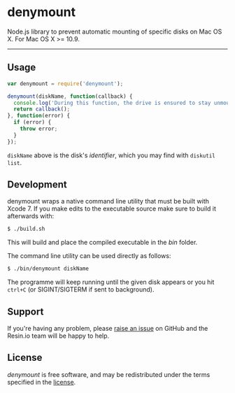 denymount
=========

Node.js library to prevent automatic mounting of specific disks on Mac OS X.
For Mac OS X >= 10.9.

***

Usage
-----

```js
var denymount = require('denymount');

denymount(diskName, function(callback) {
  console.log('During this function, the drive is ensured to stay unmounted');
  return callback();
}, function(error) {
  if (error) {
    throw error;
  }
});
```

``diskName`` above is the disk's *identifier*, which you may find with
``diskutil list``.

Development
-----------

denymount wraps a native command line utility that must be built with Xcode 7.
If you make edits to the executable source make sure to build it afterwards
with:

```sh
$ ./build.sh
```

This will build and place the compiled executable in the *bin* folder.

The command line utility can be used directly as follows:

```sh
$ ./bin/denymount diskName
```

The programme will keep running until the given disk appears or you hit
``ctrl+C`` (or SIGINT/SIGTERM if sent to background).

Support
-------

If you're having any problem, please [raise an issue](https://github.com/resin-io/denymount/issues/new)
on GitHub and the Resin.io team will be happy to help.

License
-------

*denymount* is free software, and may be redistributed under the terms specified
in the [license](https://github.com/resin-io/denymount/blob/master/LICENSE).
